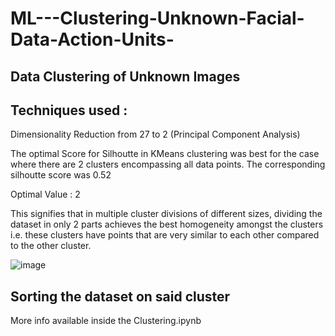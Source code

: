 # ML---Clustering-Unknown-Facial-Data-Action-Units-

## Data Clustering of Unknown Images

## Techniques used : 

Dimensionality Reduction from 27 to 2 (Principal Component Analysis)

The optimal Score for Silhoutte in KMeans clustering was best for the case where there are 2 clusters encompassing all data points. The corresponding silhoutte score was 0.52

Optimal Value : 2

This signifies that in multiple cluster divisions of different sizes, dividing the dataset in only 2 parts achieves the best homogeneity amongst the clusters i.e. these clusters have points that are very similar to each other compared to the other cluster.

![image](https://user-images.githubusercontent.com/70075553/180339259-f5958359-740c-4f99-aeaf-337cac9e0a0a.png)

## Sorting the dataset on said cluster
More info available inside the Clustering.ipynb
